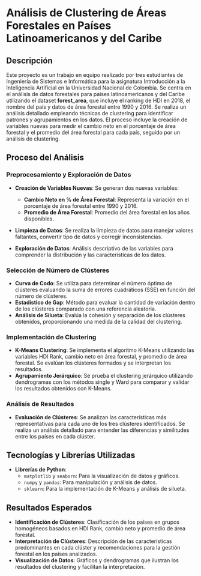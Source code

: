 # Análisis de Clustering de Áreas Forestales en Países Latinoamericanos y del Caribe

## Descripción

Este proyecto es un trabajo en equipo realizado por tres estudiantes de Ingeniería de Sistemas e Informática para la asignatura Introducción a la Inteligencia Artificial en la Universidad Nacional de Colombia. Se centra en el análisis de datos forestales para países latinoamericanos y del Caribe utilizando el dataset **forest_area**, que incluye el ranking de HDI en 2018, el nombre del país y datos de área forestal entre 1990 y 2016. Se realiza un análisis detallado empleando técnicas de clustering para identificar patrones y agrupamientos en los datos. El proceso incluye la creación de variables nuevas para medir el cambio neto en el porcentaje de área forestal y el promedio del área forestal para cada país, seguido por un análisis de clustering.

## Proceso del Análisis

### Preprocesamiento y Exploración de Datos

- **Creación de Variables Nuevas**: Se generan dos nuevas variables:
  - **Cambio Neto en % de Área Forestal**: Representa la variación en el porcentaje de área forestal entre 1990 y 2016.
  - **Promedio de Área Forestal**: Promedio del área forestal en los años disponibles.

- **Limpieza de Datos**: Se realiza la limpieza de datos para manejar valores faltantes, convertir tipo de datos y corregir inconsistencias.
- **Exploración de Datos**: Análisis descriptivo de las variables para comprender la distribución y las características de los datos.

### Selección de Número de Clústeres

- **Curva de Codo**: Se utiliza para determinar el número óptimo de clústeres evaluando la suma de errores cuadráticos (SSE) en función del número de clústeres.
- **Estadístico de Gap**: Método para evaluar la cantidad de variación dentro de los clústeres comparado con una referencia aleatoria.
- **Análisis de Silueta**: Evalúa la cohesión y separación de los clústeres obtenidos, proporcionando una medida de la calidad del clustering.

### Implementación de Clustering

- **K-Means Clustering**: Se implementa el algoritmo K-Means utilizando las variables HDI Rank, cambio neto en área forestal, y promedio de área forestal. Se evalúan los clústeres formados y se interpretan los resultados.
- **Agrupamiento Jerárquico**: Se prueba el clustering jerárquico utilizando dendrogramas con los métodos single y Ward para comparar y validar los resultados obtenidos con K-Means.

### Análisis de Resultados

- **Evaluación de Clústeres**: Se analizan las características más representativas para cada uno de los tres clústeres identificados. Se realiza un análisis detallado para entender las diferencias y similitudes entre los países en cada clúster.

## Tecnologías y Librerías Utilizadas

- **Librerías de Python**:
  - `matplotlib` y `seaborn`: Para la visualización de datos y gráficos.
  - `numpy` y `pandas`: Para manipulación y análisis de datos.
  - `sklearn`: Para la implementación de K-Means y análisis de silueta.

## Resultados Esperados

- **Identificación de Clústeres**: Clasificación de los países en grupos homogéneos basados en HDI Rank, cambio neto y promedio de área forestal.
- **Interpretación de Clústeres**: Descripción de las características predominantes en cada clúster y recomendaciones para la gestión forestal en los países analizados.
- **Visualización de Datos**: Gráficos y dendrogramas que ilustran los resultados del clustering y facilitan la interpretación.
